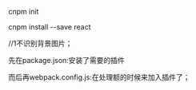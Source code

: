 
 cnpm init 

 cnpm install --save react

 //1不识别背景图片；

 先在package.json:安装了需要的插件

 而后再webpack.config.js:在处理额的时候来加入插件了；


